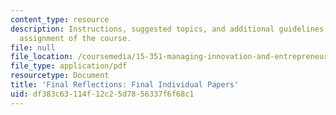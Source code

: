 ```yaml
---
content_type: resource
description: Instructions, suggested topics, and additional guidelines for the final
  assignment of the course.
file: null
file_location: /coursemedia/15-351-managing-innovation-and-entrepreneurship-spring-2008/df383c63114f12c25d7856337f6f68c1_final.pdf
file_type: application/pdf
resourcetype: Document
title: 'Final Reflections: Final Individual Papers'
uid: df383c63-114f-12c2-5d78-56337f6f68c1
---
```

